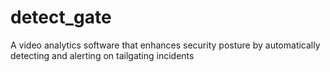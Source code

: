 # detect_gate
A video analytics software that enhances security posture by automatically detecting and alerting on tailgating incidents
